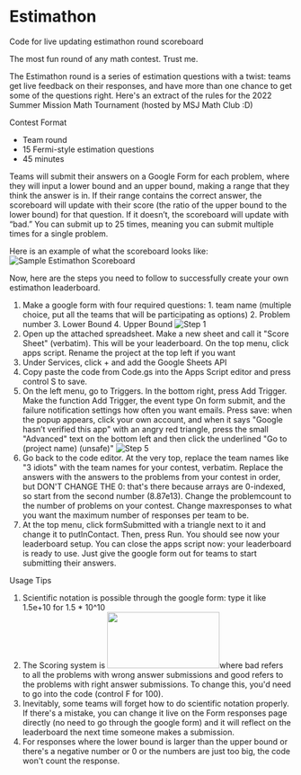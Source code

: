 # Estimathon
Code for live updating estimathon round scoreboard

The most fun round of any math contest. Trust me. 

The Estimathon round is a series of estimation questions with a twist: teams get live feedback on their responses, and have more than one chance to get some of the questions right. Here's an extract of the rules for the 2022 Summer Mission Math Tournament (hosted by MSJ Math Club :D)

Contest Format
* Team round
* 15 Fermi-style estimation questions
* 45 minutes


Teams will submit their answers on a Google Form for each problem, where they will input a lower bound and an upper bound, making a range that they think the answer is in. If their range contains the correct answer, the scoreboard will update with their score (the ratio of the upper bound to the lower bound) for that question. If it doesn’t, the scoreboard will update with “bad.” You can submit up to 25 times, meaning you can submit multiple times for a single problem. 

Here is an example of what the scoreboard looks like: 
![Sample Estimathon Scoreboard](https://i.ibb.co/PwpQ9zP/Estimathon-Scoreboard.png)


Now, here are the steps you need to follow to successfully create your own estimathon leaderboard.

1. Make a google form with four required questions: 1. team name (multiple choice, put all the teams that will be participating as options) 2. Problem number 3. Lower Bound 4. Upper Bound 
![Step 1](https://i.ibb.co/MRX400M/Estimathon-step-1.png)
2. Open up the attached spreadsheet. Make a new sheet and call it "Score Sheet" (verbatim). This will be your leaderboard. On the top menu, click apps script. Rename the project at the top left if you want
3. Under Services, click + and add the Google Sheets API
4. Copy paste the code from Code.gs into the Apps Script editor and press control S to save. 
5. On the left menu, go to Triggers. In the bottom right, press Add Trigger. Make the function Add Trigger, the event type On form submit, and the failure notification settings how often you want emails. Press save: when the popup appears, click your own account, and when it says "Google hasn’t verified this app" with an angry red triangle, press the small "Advanced" text on the bottom left and then click the underlined "Go to (project name) (unsafe)"
![Step 5](https://i.ibb.co/9GC819m/step-5.png)
6. Go back to the code editor. At the very top, replace the team names like "3 idiots" with the team names for your contest, verbatim. Replace the answers with the answers to the problems from your contest in order, but DON'T CHANGE THE 0: that's there because arrays are 0-indexed, so start from the second number (8.87e13). Change the problemcount to the number of problems on your contest. Change maxresponses to what you want the maximum number of responses per team to be. 
7. At the top menu, click formSubmitted with a triangle next to it and change it to putInContact. Then, press Run. You should see now your leaderboard setup. You can close the apps script now: your leaderboard is ready to use. Just give the google form out for teams to start submitting their answers. 

Usage Tips
1. Scientific notation is possible through the google form: type it like 1.5e+10 for 1.5 * 10^10
2. The Scoring system is <img src="[http://....jpg](https://i.ibb.co/Cn5Gs85/estimathon-score.png)" width="200" height="100" />where bad refers to all the problems with wrong answer submissions and good refers to the problems with right answer submissions. To change this, you'd need to go into the code (control F for 100). 
3. Inevitably, some teams will forget how to do scientific notation properly. If there's a mistake, you can change it live on the Form responses page directly (no need to go through the google form) and it will reflect on the leaderboard the next time someone makes a submission. 
4. For responses where the lower bound is larger than the upper bound or there's a negative number or 0 or the numbers are just too big, the code won't count the response. 
